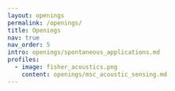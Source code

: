 ```yaml
---
layout: openings
permalink: /openings/
title: Openings
nav: true
nav_order: 5
intro: openings/spontaneous_applications.md
profiles:
  - image: fisher_acoustics.png
    content: openings/msc_acoustic_sensing.md
---
```


